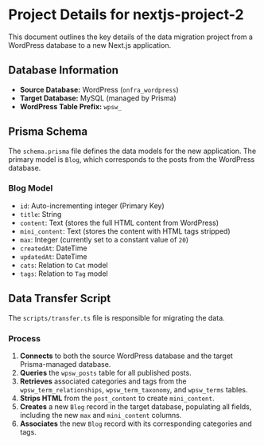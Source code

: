 # Project Details for nextjs-project-2

This document outlines the key details of the data migration project from a WordPress database to a new Next.js application.

## Database Information

- **Source Database:** WordPress (`onfra_wordpress`)
- **Target Database:** MySQL (managed by Prisma)
- **WordPress Table Prefix:** `wpsw_`

## Prisma Schema

The `schema.prisma` file defines the data models for the new application. The primary model is `Blog`, which corresponds to the posts from the WordPress database.

### Blog Model

- `id`: Auto-incrementing integer (Primary Key)
- `title`: String
- `content`: Text (stores the full HTML content from WordPress)
- `mini_content`: Text (stores the content with HTML tags stripped)
- `max`: Integer (currently set to a constant value of `20`)
- `createdAt`: DateTime
- `updatedAt`: DateTime
- `cats`: Relation to `Cat` model
- `tags`: Relation to `Tag` model

## Data Transfer Script

The `scripts/transfer.ts` file is responsible for migrating the data.

### Process

1.  **Connects** to both the source WordPress database and the target Prisma-managed database.
2.  **Queries** the `wpsw_posts` table for all published posts.
3.  **Retrieves** associated categories and tags from the `wpsw_term_relationships`, `wpsw_term_taxonomy`, and `wpsw_terms` tables.
4.  **Strips HTML** from the `post_content` to create `mini_content`.
5.  **Creates** a new `Blog` record in the target database, populating all fields, including the new `max` and `mini_content` columns.
6.  **Associates** the new `Blog` record with its corresponding categories and tags.
